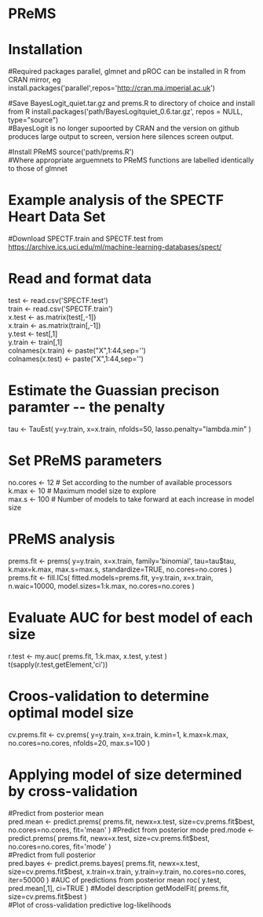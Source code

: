 # PReMS
# Installation
#Required packages parallel, glmnet and pROC can be installed in R from CRAN mirror, eg
install.packages('parallel',repos='http://cran.ma.imperial.ac.uk')

#Save BayesLogit_quiet.tar.gz and prems.R to directory of choice and install from R
install.packages('path/BayesLogitquiet_0.6.tar.gz', repos = NULL, type="source")  
#BayesLogit is no longer supoorted by CRAN and the version on github produces large output to screen, version here silences screen output.

#Install PReMS
source('path/prems.R')  
#Where appropriate arguemnets to PReMS functions are labelled identically to those of glmnet

# Example analysis of the SPECTF Heart Data Set
#Download SPECTF.train and SPECTF.test from https://archive.ics.uci.edu/ml/machine-learning-databases/spect/

# Read and format data
test <- read.csv('SPECTF.test')  
train <- read.csv('SPECTF.train')  
x.test <- as.matrix(test[,-1])  
x.train <- as.matrix(train[,-1])  
y.test <- test[,1]  
y.train <- train[,1]  
colnames(x.train) <- paste("X",1:44,sep='')  
colnames(x.test) <- paste("X",1:44,sep='')  

# Estimate the Guassian precison paramter -- the penalty
tau <-  TauEst(  y=y.train, x=x.train, nfolds=50, lasso.penalty="lambda.min" )

# Set PReMS parameters
no.cores <- 12 # Set according to the number of available processors  
k.max <- 10 # Maximum model size to explore  
max.s <- 100 # Number of models to take forward at each increase in model size  

# PReMS analysis
prems.fit <- prems( y=y.train, x=x.train, family='binomial', tau=tau$tau, k.max=k.max, max.s=max.s, standardize=TRUE, no.cores=no.cores )  
prems.fit <- fill.ICs( fitted.models=prems.fit, y=y.train, x=x.train, n.waic=10000, model.sizes=1:k.max, no.cores=no.cores )

# Evaluate AUC for best model of each size
r.test <- my.auc( prems.fit, 1:k.max, x.test, y.test )  
t(sapply(r.test,getElement,'ci'))

# Croos-validation to determine optimal model size
cv.prems.fit <- cv.prems( y=y.train, x=x.train, k.min=1, k.max=k.max, no.cores=no.cores, nfolds=20, max.s=100 )

# Applying model of size determined by cross-validation
#Predict from posterior mean  
pred.mean <- predict.prems( prems.fit, newx=x.test, size=cv.prems.fit$best, no.cores=no.cores, fit='mean' )  
#Predict from posterior mode  
pred.mode <- predict.prems( prems.fit, newx=x.test, size=cv.prems.fit$best, no.cores=no.cores, fit='mode' )  
#Predict from full posterior  
pred.bayes <- predict.prems.bayes( prems.fit, newx=x.test, size=cv.prems.fit$best, x.train=x.train, y.train=y.train, no.cores=no.cores, iter=50000 )  
#AUC of predictions from posterior mean  
roc( y.test, pred.mean[,1], ci=TRUE )  
#Model description  
getModelFit( prems.fit, size=cv.prems.fit$best )  
#Plot of cross-validation predictive log-likelihoods  
